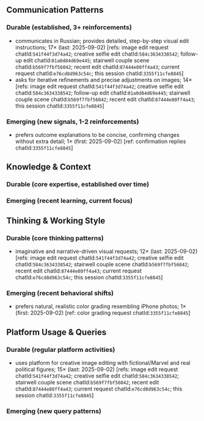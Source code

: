 ## Communication Patterns
### Durable (established, 3+ reinforcements)
- communicates in Russian; provides detailed, step-by-step visual edit instructions; 17× (last: 2025-09-02) [refs: image edit request chatId:`541f44f3d74a42`; creative selfie edit chatId:`584c3634338542`; follow-up edit chatId:`01a0d84d69e445`; stairwell couple scene chatId:`b569f7fbf56042`; recent edit chatId:`87444e80ff4a43`; current request chatId:`e76cd8d963c54c`; this session chatId:`3355f11cfe8845`]
- asks for iterative refinements and precise adjustments on images; 14× [refs: image edit request chatId:`541f44f3d74a42`; creative selfie edit chatId:`584c3634338542`; follow-up edit chatId:`01a0d84d69e445`; stairwell couple scene chatId:`b569f7fbf56042`; recent edit chatId:`87444e80ff4a43`; this session chatId:`3355f11cfe8845`]

### Emerging (new signals, 1-2 reinforcements)
- prefers outcome explanations to be concise, confirming changes without extra detail; 1× (first: 2025-09-02) [ref: confirmation replies chatId:`3355f11cfe8845`]

## Knowledge & Context
### Durable (core expertise, established over time)

### Emerging (recent learning, current focus)

## Thinking & Working Style
### Durable (core thinking patterns)
- imaginative and narrative-driven visual requests; 12× (last: 2025-09-02) [refs: image edit request chatId:`541f44f3d74a42`; creative selfie edit chatId:`584c3634338542`; stairwell couple scene chatId:`b569f7fbf56042`; recent edit chatId:`87444e80ff4a43`; current request chatId:`e76cd8d963c54c`; this session chatId:`3355f11cfe8845`]

### Emerging (recent behavioral shifts)
- prefers natural, realistic color grading resembling iPhone photos; 1× (first: 2025-09-02) [ref: color grading request chatId:`3355f11cfe8845`]

## Platform Usage & Queries
### Durable (regular platform activities)
- uses platform for creative image editing with fictional/Marvel and real political figures; 15× (last: 2025-09-02) [refs: image edit request chatId:`541f44f3d74a42`; creative selfie edit chatId:`584c3634338542`; stairwell couple scene chatId:`b569f7fbf56042`; recent edit chatId:`87444e80ff4a43`; current request chatId:`e76cd8d963c54c`; this session chatId:`3355f11cfe8845`]

### Emerging (new query patterns)